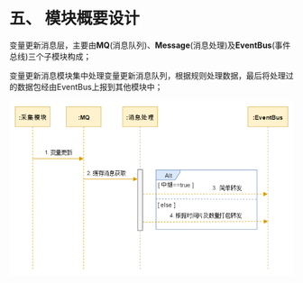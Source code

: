 # 五、 模块概要设计

变量更新消息层，主要由**MQ**(消息队列)、**Message**(消息处理)及**EventBus**(事件总线)三个子模块构成；

变量更新消息模块集中处理变量更新消息队列，根据规则处理数据，最后将处理过的数据包经由EventBus上报到其他模块中；

![1-3](../imgs/1-4.png)